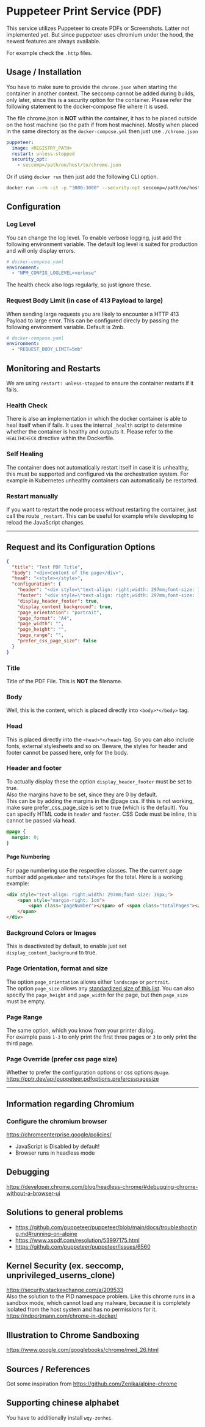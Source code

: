 # Puppeteer Print Service (PDF)

This service utilizes Puppeteer to create PDFs or Screenshots. Latter not implemented yet.
But since puppeteer uses chromium under the hood, the newest features are always available.

For example check the `.http` files.

## Usage / Installation

You have to make sure to provide the `chrome.json` when starting the container in another context.
The seccomp cannot be added during builds, only later, since this is a security option for the container.
Please refer the following statement to the docker-compose file where it is used.

The file chrome.json is **NOT** within the container, it has to be placed outside on the host machine (so the path if
from host machine).
Mostly when placed in the same directory as the `docker-compose.yml` then just use `./chrome.json`

```yaml
puppeteer:
  image: <REGISTRY_PATH>
  restart: unless-stopped
  security_opt:
    - seccomp=/path/on/host/to/chrome.json
```

Or if using `docker run` then just add the following CLI option.

```bash
docker run --rm -it -p "3000:3000" --security-opt seccomp=/path/on/host/to/chrome.json <REGISTRY_PATH>
```

## Configuration

### Log Level

You can change the log level.
To enable verbose logging, just add the following environment variable.
The default log level is suited for production and will only display errors.

```yaml
# docker-compose.yaml
environment:
  - "NPM_CONFIG_LOGLEVEL=verbose"
```

The health check also logs regularly, so just ignore these.

### Request Body Limit (in case of 413 Payload to large)

When sending large requests you are likely to encounter a HTTP 413 Payload to large error.
This can be configured direcly by passing the following environment variable.
Default is 2mb.

```yaml
# docker-compose.yaml
environment:
  - "REQUEST_BODY_LIMIT=5mb"
```

## Monitoring and Restarts

We are using `restart: unless-stopped` to ensure the container restarts if it fails.

### Health Check

There is also an implementation in which the docker container is able to heal itself when if fails.
It uses the internal `_health` script to determine whether the container is healthy and outputs it.
Please refer to the `HEALTHCHECK` directive within the Dockerfile.

### Self Healing

The container does not automatically restart itself in case it is unhealthy,
this must be supported and configured via the orchestration system.
For example in Kubernetes unhealthy containers can automatically be restarted.

### Restart manually

If you want to restart the node process without restarting the container, just call the route `_restart`.
This can be useful for example while developing to reload the JavaScript changes.

---

## Request and its Configuration Options

```json
{
  "title": "Test PDF Title",
  "body": "<div>Content of the page</div>",
  "head": "<style></style>",
  "configuration": {
    "header": "<div style=\"text-align: right;width: 297mm;font-size: 16px;\">SUP!</div>",
    "footer": "<div style=\"text-align: right;width: 297mm;font-size: 16px;\"><span style=\"margin-right: 1cm\"><span class=\"pageNumber\"></span> of <span class=\"totalPages\"></span></span></div>",
    "display_header_footer": true,
    "display_content_background": true,
    "page_orientation": "portrait",
    "page_format": "A4",
    "page_width": "",
    "page_height": "",
    "page_range": "",
    "prefer_css_page_size": false
  }
}

```
### Title
Title of the PDF File. This is **NOT** the filename.

### Body
Well, this is the content, which is placed directly into `<body>*</body>` tag.

### Head
This is placed directly into the `<head>*</head>` tag. So you can also include fonts, external stylesheets and so on.
Beware, the styles for header and footer cannot be passed here, only for the body.

### Header and footer

To actually display these the option `display_header_footer` must be set to true.     
Also the margins have to be set, since they are 0 by default.    
This can be by adding the margins in the @page css. If this is not working, make sure prefer_css_page_size is set to true (which is the default).
You can specify HTML code in `header` and `footer`. CSS Code must be inline, this cannot be passed via head.

```css
@page {
  margin: 0;
}
```

#### Page Numbering

For page numbering use the respective classes. The the current page number add `pageNumber` and `totalPages` for the
total. Here is a working example:

```html
<div style="text-align: right;width: 297mm;font-size: 16px;">
    <span style="margin-right: 1cm">
        <span class="pageNumber"></span> of <span class="totalPages"></span>
    </span>
</div>
```

### Background Colors or Images
This is deactivated by default, to enable just set `display_content_background` to true.

### Page Orientation, format and size
The option `page_orientation` allows either `landscape` or `portrait`.    
The option `page_size` allows any  [standardized size of this list](https://pptr.dev/api/puppeteer.paperformat).
You can also specify the `page_height` and `page_width` for the page, but then `page_size` must be empty.

### Page Range
The same option, which you know from your printer dialog.    
For example pass `1-3` to only print the first three pages or `3` to only print the third page.

### Page Override (prefer css page size)
Whether to prefer the configuration options or css options `@page`.
https://pptr.dev/api/puppeteer.pdfoptions.prefercsspagesize

---

## Information regarding Chromium

### Configure the chromium browser

https://chromeenterprise.google/policies/

- JavaScript is Disabled by default!
- Browser runs in headless mode

## Debugging

https://developer.chrome.com/blog/headless-chrome/#debugging-chrome-without-a-browser-ui

## Solutions to general problems

- https://github.com/puppeteer/puppeteer/blob/main/docs/troubleshooting.md#running-on-alpine
- https://www.xspdf.com/resolution/53997175.html
- https://github.com/puppeteer/puppeteer/issues/6560

## Kernel Security (ex. seccomp, unprivileged_userns_clone)

https://security.stackexchange.com/a/209533    
Also the solution to the PID namespace problem.
Like this chrome runs in a sandbox mode, which cannot load any malware, because it
is completely isolated from the host system and has no permissions for it.
https://ndportmann.com/chrome-in-docker/

## Illustration to Chrome Sandboxing

https://www.google.com/googlebooks/chrome/med_26.html

## Sources / References

Got some inspiration from https://github.com/Zenika/alpine-chrome

## Supporting chinese alphabet

You have to additionally install `wqy-zenhei`.

